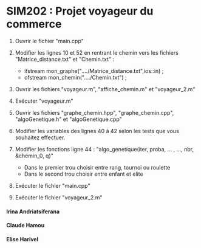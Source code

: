 # SIM202 : Projet voyageur du commerce

1) Ouvrir le fichier "main.cpp" 

2) Modifier les lignes 10 et 52 en rentrant le chemin vers les fichiers "Matrice_distance.txt" et "Chemin.txt" :
      - ifstream mon_graphe("..../Matrice_distance.txt",ios::in) ;
      - ofstream mon_chemin("..../Chemin.txt") ;
      
3) Ouvrir les fichiers "voyageur.m", "affiche_chemin.m" et "voyageur_2.m"

4) Exécuter "voyageur.m" 

5) Ouvrir les fichiers "graphe_chemin.hpp", "graphe_chemin.cpp", "algoGenetique.h" et "algoGenetique.cpp"

6) Modifier les variables des lignes 40 à 42 selon les tests que vous souhaitez effectuer.

7) Modifier les fonctions ligne 44 : "algo_genetique(iter, proba, ... , ..., nbr, &chemin_0, q)"
      - Dans le premier trou choisir entre rang, tournoi ou roulette
      - Dans le second trou choisir entre enfant et elite
      
8) Exécuter le fichier "main.cpp"

9) Exécuter le fichier "voyageur_2.m"

#### Irina Andriatsiferana
#### Claude Hamou
#### Elise Harivel
